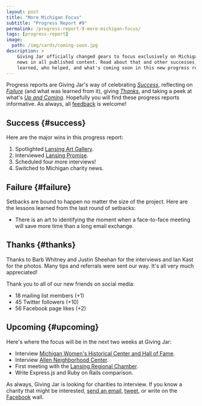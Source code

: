 ```yaml
---
layout: post
title: "More Michigan Focus"
subtitle: "Progress Report #9"
permalink: /progress-report-9-more-michigan-focus/
tags: [progress-report]
image:
  path: /img/cards/coming-soon.jpg
description: >
    Giving Jar officially changed gears to focus exclusively on Michigan charity
    news in all published content. Read about that and other successes, lessons
    learned, who helped, and what's coming soon in this new progress report.
---
```


Progress reports are Giving Jar's way of celebrating *[Success][1]*, reflecting on *[Failure][2]* (and what was learned from it), giving *[Thanks][3]*, and taking a peek at what's *[Up and Coming][4]*. Hopefully you will find these progress reports informative. As always, all [feedback][5] is welcome!

## Success {#success}

Here are the major wins in this progress report:

1. Spotlighted [Lansing Art Gallery][8].
2. Interviewed [Lansing Promise][9].
3. Scheduled four more interviews!
4. Switched to Michigan charity news.

## Failure {#failure}

Setbacks are bound to happen no matter the size of the project. Here are the lessons learned from the last round of setbacks:

* There is an art to identifying the moment when a face-to-face meeting will save more time than a long email exchange.

## Thanks {#thanks}

Thanks to Barb Whitney and Justin Sheehan for the interviews and Ian Kast for the photos. Many tips and referrals were sent our way. It's all very much appreciated!

Thank you to all of our new friends on social media:

* 18 mailing list members (+1)
* 45 Twitter followers (+10)
* 56 Facebook page likes (+2)

## Upcoming {#upcoming}

Here's where the focus will be in the next two weeks at Giving Jar:

* Interview [Michigan Women's Historical Center and Hall of Fame][10].
* Interview [Allen Neighborhood Center][11].
* First meeting with the [Lansing Regional Chamber][12].
* Write Express.js and Ruby on Rails comparison.

As always, Giving Jar is looking for charities to interview. If you know a charity that might be interested, [send an email][5], [tweet][6], or write on the [Facebook][7] wall.



[1]: #success "Success Section"
[2]: #failure "Failure Section"
[3]: #thanks "Thanks Section"
[4]: #upcoming "Upcoming Section"
[5]: mailto:hello@givingjar.org "Email Giving Jar"
[6]: https://twitter.com/givingjar "Giving Jar on Twitter"
[7]: https://www.facebook.com/givingjarorg "Giving Jar on Facebook"
[8]: http://blog.givingjar.org/charity-spotlight-lansing-art-gallery/ "Lansing Art Gallery Spotlight"
[9]: http://www.lansingpromise.org/ "Lansing Promise Homepage"
[10]: http://www.michiganwomenshalloffame.org/ "Michigan Women's Historical Center and Hall of Fame Homepage"
[11]: http://allenneighborhoodcenter.org/ "Allen Neighborhood Center Homepage"
[12]: http://www.lansingchamber.org/ "Lansing Regional Chamber of Commerce Homepage"
